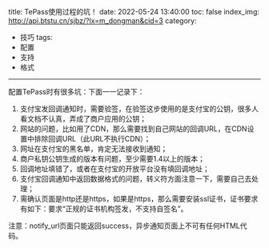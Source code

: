 title: TePass使用过程的坑！
date: 2022-05-24 13:40:00
toc: false
index_img: http://api.btstu.cn/sjbz/?lx=m_dongman&cid=3
category:
- 技巧
tags:
- 配置
- 支持
- 格式
---

配置TePass时有很多坑：下面一一记录下：

1. 支付宝发回调通知时，需要验签，在验签这步使用的是支付宝的公钥，很多人看文档不认真，弄成了商户应用的公钥；
2. 网站的问题，比如用了CDN，那么需要找到自己网站的回调URL，在CDN设置中排除回调URL（此URL不执行CDN）；
3. 网址在支付宝的黑名单，肯定无法接收到通知；
4. 商户私钥公钥生成的版本有问题，至少需要1.4以上的版本；
5. 回调地址填错了，或者在支付宝的开放平台没有填回调地址；
6. 支付宝回调通知中返回数据格式的问题，转义符方面注意一下，需要自己去处理；
7. 需确认页面是http还是https，如果是https，那么需要安装ssl证书，证书要求有如下：要求“正规的证书机构签发，不支持自签名”。

注意：notify_url页面只能返回success，异步通知页面上不可有任何HTML代码。

